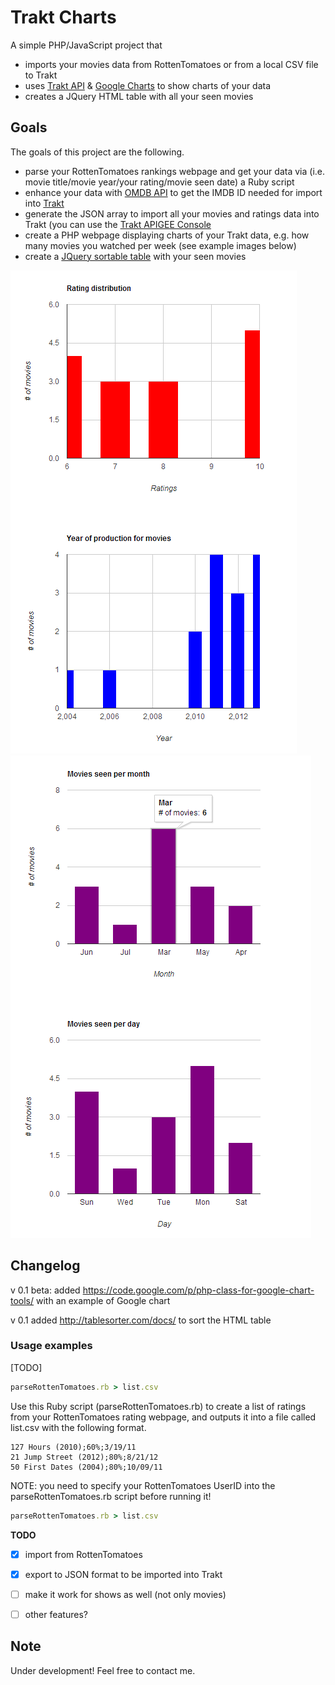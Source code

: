 Trakt Charts
============
A simple PHP/JavaScript project that 

 + imports your movies data from RottenTomatoes or from a local CSV file to Trakt 
 + uses [Trakt API](http://trakt.tv) &amp; [Google Charts](https://developers.google.com/chart/) to show charts of your data
 + creates a JQuery HTML table with all your seen movies

## Goals

The goals of this project are the following.

 + parse your RottenTomatoes rankings webpage and get your data via (i.e. movie title/movie year/your rating/movie seen date) a Ruby script 
 + enhance your data with [OMDB API](http://www.omdbapi.com/) to get the IMDB ID needed for import into [Trakt](http://trakt.tv/)
 + generate the JSON array to import all your movies and ratings data into Trakt (you can use the [Trakt APIGEE Console](https://apigee.com/trakt/console)
 + create a PHP webpage displaying charts of your Trakt data, e.g. how many movies you watched per week (see example images below)
 + create a [JQuery sortable table](http://tablesorter.com/docs/#Demo) with your seen movies
 
![graph1](graph1.PNG)
![graph2](graph2.PNG)

## Changelog
v 0.1 beta: added https://code.google.com/p/php-class-for-google-chart-tools/ with an example of Google chart

v 0.1 added http://tablesorter.com/docs/ to sort the HTML table


### Usage examples

[TODO]

```Ruby
parseRottenTomatoes.rb > list.csv
```
Use this Ruby script (parseRottenTomatoes.rb) to create a list of ratings from your RottenTomatoes rating webpage, and outputs it into a file called list.csv with the following format.

```CSV
127 Hours (2010);60%;3/19/11
21 Jump Street (2012);80%;8/21/12
50 First Dates (2004);80%;10/09/11
```

NOTE: you need to specify your RottenTomatoes UserID into the parseRottenTomatoes.rb script before running it!

```Ruby
parseRottenTomatoes.rb > list.csv
```

__TODO__
- [x] import from RottenTomatoes
- [x] export to JSON format to be imported into Trakt
- [ ] make it work for shows as well (not only movies)
- [ ] other features?


## Note
Under development!
Feel free to contact me.
